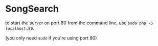 # SongSearch
to start the server on port 80 from the command line, use ```sudo php -S localhost:80```.

(you only need ```sudo``` if you're using port 80)
